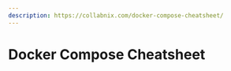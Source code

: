```yaml
---
description: https://collabnix.com/docker-compose-cheatsheet/
---
```


# Docker Compose Cheatsheet

